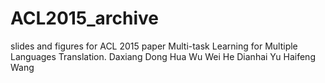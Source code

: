 # ACL2015_archive

slides and figures for ACL 2015 paper Multi-task Learning for Multiple Languages Translation. Daxiang Dong Hua Wu Wei He Dianhai Yu Haifeng Wang 